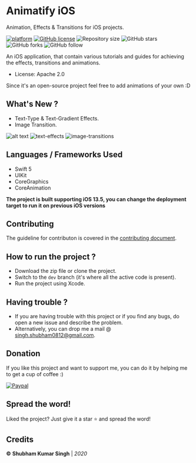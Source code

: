 # Animatify iOS
Animation, Effects & Transitions for iOS projects.


[![platform](https://img.shields.io/badge/platform-iOS-orange)](https://www.android.com)
[![GitHub license](https://img.shields.io/badge/License-Apache2.0-blue.svg)](LICENSE)
![Repository size](https://img.shields.io/github/repo-size/shubham0812/Animatify-ios)
![GitHub stars](https://img.shields.io/github/stars/shubham0812/Animatify-ios?style=social)
![GitHub forks](https://img.shields.io/github/forks/shubham0812/Animatify-ios?style=social)
![GitHub follow](https://img.shields.io/github/followers/shubham0812?style=social)

An iOS application, that contain various tutorials and guides for achieving the effects, transitions and animations.
- License: Apache 2.0

Since it's an open-source project feel free to add animations of your own :D

## What's New ?
- Text-Type & Text-Gradient Effects.
- Image Transition.

![alt text](https://github.com/Shubham0812/Animatify-ios/blob/master/Animatify/Screenshots/1.png)
![text-effects](https://raw.githubusercontent.com/Shubham0812/Test-Angular/master/docs/1.png)
![image-transitions](https://raw.githubusercontent.com/Shubham0812/Test-Angular/master/docs/2.png)
## Languages / Frameworks Used
- Swift 5
- UIKit
- CoreGraphics
- CoreAnimation

**The project is built supporting iOS 13.5, you can change the deployment target to run it on previous iOS versions**

## Contributing
The guideline for contributon is covered in the [contributing document](CONTRIBUTING.md).

## How to run the project ?
* Download the zip file or clone the project.
* Switch to the `dev` branch (it's where all the active code is present).
* Run the project using Xcode.

## Having trouble ?
* If you are having trouble with this project or if you find any bugs, do open a new issue and describe the problem.
* Alternatively, you can drop me a mail @ singh.shubham0812@gmail.com.

## Donation 
If you like this project and want to support me, you can do it by helping me to get a cup of coffee :)

[![Paypal](https://raw.githubusercontent.com/Shubham0812/Animatify-ios/dev/Animatify/Screenshots/Others/paypal_paym.png)](https://www.paypal.me/theiosdev)


## Spread the word!
Liked the project? Just give it a star ⭐️ and spread the word!

## Credits
**©** **Shubham Kumar Singh** | *2020*


